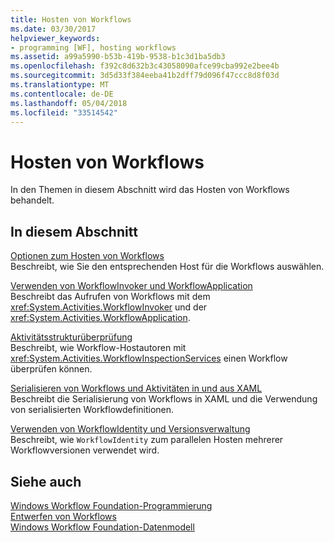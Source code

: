 ```yaml
---
title: Hosten von Workflows
ms.date: 03/30/2017
helpviewer_keywords:
- programming [WF], hosting workflows
ms.assetid: a99a5990-b53b-419b-9538-b1c3d1ba5db3
ms.openlocfilehash: f392c8d632b3c43058090afce99cba992e2bee4b
ms.sourcegitcommit: 3d5d33f384eeba41b2dff79d096f47ccc8d8f03d
ms.translationtype: MT
ms.contentlocale: de-DE
ms.lasthandoff: 05/04/2018
ms.locfileid: "33514542"
---
```

# <a name="hosting-workflows"></a>Hosten von Workflows
In den Themen in diesem Abschnitt wird das Hosten von Workflows behandelt.  
  
## <a name="in-this-section"></a>In diesem Abschnitt  
 [Optionen zum Hosten von Workflows](../../../docs/framework/windows-workflow-foundation/workflow-hosting-options.md)  
 Beschreibt, wie Sie den entsprechenden Host für die Workflows auswählen.  
  
 [Verwenden von WorkflowInvoker und WorkflowApplication](../../../docs/framework/windows-workflow-foundation/using-workflowinvoker-and-workflowapplication.md)  
 Beschreibt das Aufrufen von Workflows mit dem <xref:System.Activities.WorkflowInvoker> und der <xref:System.Activities.WorkflowApplication>.  
  
 [Aktivitätsstrukturüberprüfung](../../../docs/framework/windows-workflow-foundation/activity-tree-inspection.md)  
 Beschreibt, wie Workflow-Hostautoren mit <xref:System.Activities.WorkflowInspectionServices> einen Workflow überprüfen können.  
  
 [Serialisieren von Workflows und Aktivitäten in und aus XAML](../../../docs/framework/windows-workflow-foundation/serializing-workflows-and-activities-to-and-from-xaml.md)  
 Beschreibt die Serialisierung von Workflows in XAML und die Verwendung von serialisierten Workflowdefinitionen.  
  
 [Verwenden von WorkflowIdentity und Versionsverwaltung](../../../docs/framework/windows-workflow-foundation/using-workflowidentity-and-versioning.md)  
 Beschreibt, wie `WorkflowIdentity` zum parallelen Hosten mehrerer Workflowversionen verwendet wird.  
  
## <a name="see-also"></a>Siehe auch  
 [Windows Workflow Foundation-Programmierung](../../../docs/framework/windows-workflow-foundation/programming.md)  
 [Entwerfen von Workflows](../../../docs/framework/windows-workflow-foundation/designing-workflows.md)  
 [Windows Workflow Foundation-Datenmodell](../../../docs/framework/windows-workflow-foundation/data-model.md)
